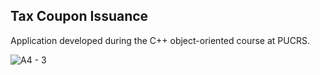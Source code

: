 <h2>Tax Coupon Issuance</h1>
<p>Application developed during the C++ object-oriented course at PUCRS.</p>

![A4 - 3](https://user-images.githubusercontent.com/40221574/176241995-35f1c1ff-92bb-4180-a5f1-09739c31e195.png)

